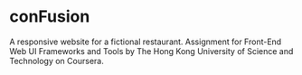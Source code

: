 # conFusion
A responsive website for a fictional restaurant. Assignment for Front-End Web UI Frameworks and Tools by The Hong Kong University of Science and Technology on Coursera. 
